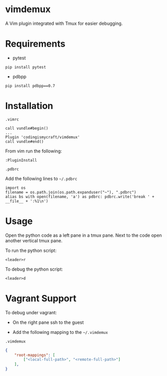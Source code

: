 # vimdemux
A Vim plugin integrated with Tmux for easier debugging.

# Requirements

- pytest

```
pip install pytest
```

- pdbpp

```
pip install pdbpp==0.7
```

# Installation

`.vimrc`

```
call vundle#begin()
...
Plugin 'codingismycraft/vimdemux'
call vundle#end()            
```

From vim run the following:
```
:PluginInstall
```

`.pdbrc`

Add the following lines to `~/.pdbrc`

```
import os
filename = os.path.join(os.path.expanduser("~"), ".pdbrc")
alias bs with open(filename, 'a') as pdbrc: pdbrc.write('break ' + __file__ + ':%1\n')
```

# Usage

Open the python code as a left pane in a tmux pane.
Next to the code open another vertical tmux pane.


To run the python script:

```
<leader>r 
```

To debug the python script:

```
<leader>d 
```


# Vagrant Support

To debug under vagrant:

- On the right pane ssh to the guest

- Add the following mapping to the `~/.vimdemux`

`.vimdemux`

```json
{
    "root-mappings": [
        ["<local-full-path>", "<remote-full-path>"]
    ],
}
```

